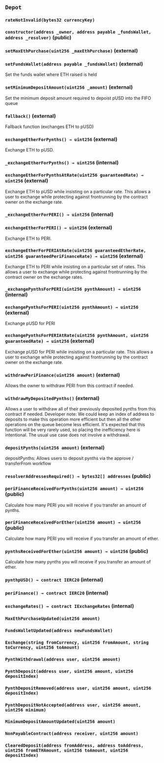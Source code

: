## `Depot`

### `rateNotInvalid(bytes32 currencyKey)`

### `constructor(address _owner, address payable _fundsWallet, address _resolver)` (public)

### `setMaxEthPurchase(uint256 _maxEthPurchase)` (external)

### `setFundsWallet(address payable _fundsWallet)` (external)

Set the funds wallet where ETH raised is held

### `setMinimumDepositAmount(uint256 _amount)` (external)

Set the minimum deposit amount required to depoist pUSD into the FIFO queue

### `fallback()` (external)

Fallback function (exchanges ETH to pUSD)

### `exchangeEtherForPynths() → uint256` (external)

Exchange ETH to pUSD.

### `_exchangeEtherForPynths() → uint256` (internal)

### `exchangeEtherForPynthsAtRate(uint256 guaranteedRate) → uint256` (external)

Exchange ETH to pUSD while insisting on a particular rate. This allows a user to
exchange while protecting against frontrunning by the contract owner on the exchange rate.

### `_exchangeEtherForPERI() → uint256` (internal)

### `exchangeEtherForPERI() → uint256` (external)

Exchange ETH to PERI.

### `exchangeEtherForPERIAtRate(uint256 guaranteedEtherRate, uint256 guaranteedPeriFinanceRate) → uint256` (external)

Exchange ETH to PERI while insisting on a particular set of rates. This allows a user to
exchange while protecting against frontrunning by the contract owner on the exchange rates.

### `_exchangePynthsForPERI(uint256 pynthAmount) → uint256` (internal)

### `exchangePynthsForPERI(uint256 pynthAmount) → uint256` (external)

Exchange pUSD for PERI

### `exchangePynthsForPERIAtRate(uint256 pynthAmount, uint256 guaranteedRate) → uint256` (external)

Exchange pUSD for PERI while insisting on a particular rate. This allows a user to
exchange while protecting against frontrunning by the contract owner on the exchange rate.

### `withdrawPeriFinance(uint256 amount)` (external)

Allows the owner to withdraw PERI from this contract if needed.

### `withdrawMyDepositedPynths()` (external)

Allows a user to withdraw all of their previously deposited pynths from this contract if needed.
Developer note: We could keep an index of address to deposits to make this operation more efficient
but then all the other operations on the queue become less efficient. It's expected that this
function will be very rarely used, so placing the inefficiency here is intentional. The usual
use case does not involve a withdrawal.

### `depositPynths(uint256 amount)` (external)

depositPynths: Allows users to deposit pynths via the approve / transferFrom workflow

### `resolverAddressesRequired() → bytes32[] addresses` (public)

### `periFinanceReceivedForPynths(uint256 amount) → uint256` (public)

Calculate how many PERI you will receive if you transfer
an amount of pynths.

### `periFinanceReceivedForEther(uint256 amount) → uint256` (public)

Calculate how many PERI you will receive if you transfer
an amount of ether.

### `pynthsReceivedForEther(uint256 amount) → uint256` (public)

Calculate how many pynths you will receive if you transfer
an amount of ether.

### `pynthpUSD() → contract IERC20` (internal)

### `periFinance() → contract IERC20` (internal)

### `exchangeRates() → contract IExchangeRates` (internal)

### `MaxEthPurchaseUpdated(uint256 amount)`

### `FundsWalletUpdated(address newFundsWallet)`

### `Exchange(string fromCurrency, uint256 fromAmount, string toCurrency, uint256 toAmount)`

### `PynthWithdrawal(address user, uint256 amount)`

### `PynthDeposit(address user, uint256 amount, uint256 depositIndex)`

### `PynthDepositRemoved(address user, uint256 amount, uint256 depositIndex)`

### `PynthDepositNotAccepted(address user, uint256 amount, uint256 minimum)`

### `MinimumDepositAmountUpdated(uint256 amount)`

### `NonPayableContract(address receiver, uint256 amount)`

### `ClearedDeposit(address fromAddress, address toAddress, uint256 fromETHAmount, uint256 toAmount, uint256 depositIndex)`
